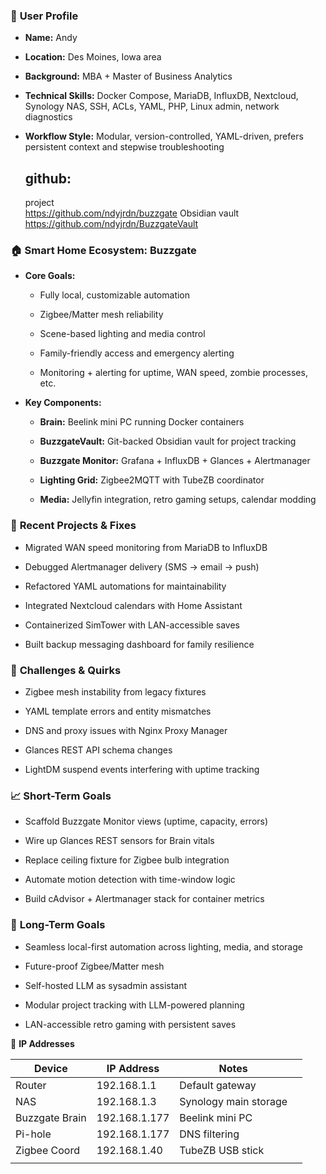 ### 👤 **User Profile**

- **Name:** Andy
    
- **Location:** Des Moines, Iowa area
    
- **Background:** MBA + Master of Business Analytics
    
- **Technical Skills:** Docker Compose, MariaDB, InfluxDB, Nextcloud, Synology NAS, SSH, ACLs, YAML, PHP, Linux admin, network diagnostics
    
- **Workflow Style:** Modular, version-controlled, YAML-driven, prefers persistent context and stepwise troubleshooting

	## github: 
	project 	
	https://github.com/ndyjrdn/buzzgate
	 Obsidian vault 
	 https://github.com/ndyjrdn/BuzzgateVault

### 🏠 **Smart Home Ecosystem: Buzzgate**

- **Core Goals:**
    
    - Fully local, customizable automation
        
    - Zigbee/Matter mesh reliability
        
    - Scene-based lighting and media control
        
    - Family-friendly access and emergency alerting
        
    - Monitoring + alerting for uptime, WAN speed, zombie processes, etc.
        
- **Key Components:**
    
    - **Brain:** Beelink mini PC running Docker containers
        
    - **BuzzgateVault:** Git-backed Obsidian vault for project tracking
        
    - **Buzzgate Monitor:** Grafana + InfluxDB + Glances + Alertmanager
        
    - **Lighting Grid:** Zigbee2MQTT with TubeZB coordinator
        
    - **Media:** Jellyfin integration, retro gaming setups, calendar modding
        

### 🔧 **Recent Projects & Fixes**

- Migrated WAN speed monitoring from MariaDB to InfluxDB
    
- Debugged Alertmanager delivery (SMS → email → push)
    
- Refactored YAML automations for maintainability
    
- Integrated Nextcloud calendars with Home Assistant
    
- Containerized SimTower with LAN-accessible saves
    
- Built backup messaging dashboard for family resilience
    

### 🧩 **Challenges & Quirks**

- Zigbee mesh instability from legacy fixtures
    
- YAML template errors and entity mismatches
    
- DNS and proxy issues with Nginx Proxy Manager
    
- Glances REST API schema changes
    
- LightDM suspend events interfering with uptime tracking
    

### 📈 **Short-Term Goals**

- Scaffold Buzzgate Monitor views (uptime, capacity, errors)
    
- Wire up Glances REST sensors for Brain vitals
    
- Replace ceiling fixture for Zigbee bulb integration
    
- Automate motion detection with time-window logic
    
- Build cAdvisor + Alertmanager stack for container metrics
    

### 🧭 **Long-Term Goals**

- Seamless local-first automation across lighting, media, and storage
    
- Future-proof Zigbee/Matter mesh
    
- Self-hosted LLM as sysadmin assistant
    
- Modular project tracking with LLM-powered planning
    
- LAN-accessible retro gaming with persistent saves

🥽 **IP Addresses**



| Device         | IP Address    | Notes                 |     |
| -------------- | ------------- | --------------------- | --- |
| Router         | 192.168.1.1   | Default gateway       |     |
| NAS            | 192.168.1.3   | Synology main storage |     |
| Buzzgate Brain | 192.168.1.177 | Beelink mini PC       |     |
| Pi-hole        | 192.168.1.177 | DNS filtering         |     |
| Zigbee Coord   | 192.168.1.40  | TubeZB USB stick      |     |
|                |               |                       |     |